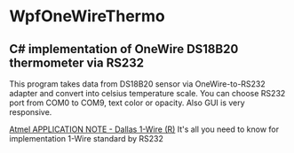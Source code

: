 # WpfOneWireThermo

## C# implementation of OneWire DS18B20 thermometer via RS232
This program takes data from DS18B20 sensor via OneWire-to-RS232 adapter and convert into celsius temperature scale. You can choose RS232 port from COM0 to COM9, text color or opacity. Also GUI is very responsive.

[Atmel APPLICATION NOTE -  Dallas 1-Wire (R)](http://www.atmel.com/images/Atmel-2579-Dallas-1Wire-Master-on-tinyAVR-and-megaAVR_ApplicationNote_AVR318.pdf) It's all you need to know for implementation 1-Wire standard by RS232


